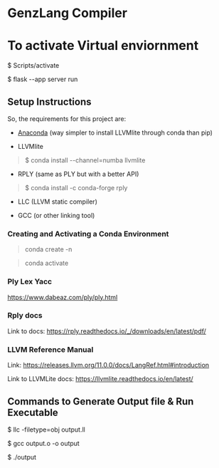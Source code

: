 # GenzLang Compiler

# To activate Virtual enviornment

$ Scripts/activate

$ flask --app server run

## Setup Instructions


So, the requirements for this project are:

- [Anaconda](https://www.anaconda.com/download) (way simpler to install LLVMlite through conda than pip)

- LLVMlite

> $ conda install --channel=numba llvmlite

- RPLY (same as PLY but with a better API)

> $ conda install -c conda-forge rply

- LLC (LLVM static compiler)

- GCC (or other linking tool)

### Creating and Activating a Conda Environment

> conda create -n <env-name>

> conda activate <env-name>

### Ply Lex Yacc

<https://www.dabeaz.com/ply/ply.html>

### Rply docs

Link  to docs: <https://rply.readthedocs.io/_/downloads/en/latest/pdf/>

### LLVM Reference Manual

Link: <https://releases.llvm.org/11.0.0/docs/LangRef.html#introduction>

Link to LLVMLite docs: <https://llvmlite.readthedocs.io/en/latest/>

## Commands to Generate Output file & Run Executable

$ llc -filetype=obj output.ll

$ gcc output.o -o output

$ ./output

